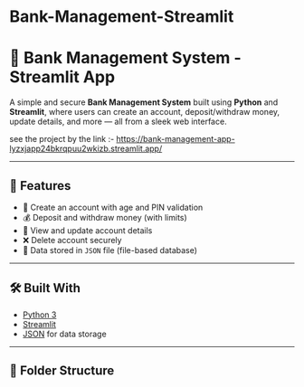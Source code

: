 ﻿# Bank-Management-Streamlit
# 🏦 Bank Management System - Streamlit App

A simple and secure **Bank Management System** built using **Python** and **Streamlit**, where users can create an account, deposit/withdraw money, update details, and more — all from a sleek web interface.

see the project by the link :-  https://bank-management-app-lyzxjapp24bkrqpuu2wkizb.streamlit.app/

---

## 🚀 Features

- 🔐 Create an account with age and PIN validation
- 💰 Deposit and withdraw money (with limits)
- 🧾 View and update account details
- ❌ Delete account securely
- 🧠 Data stored in `JSON` file (file-based database)

---

## 🛠️ Built With

- [Python 3](https://www.python.org/)
- [Streamlit](https://streamlit.io/)
- [JSON](https://www.json.org/) for data storage

---

## 📁 Folder Structure

